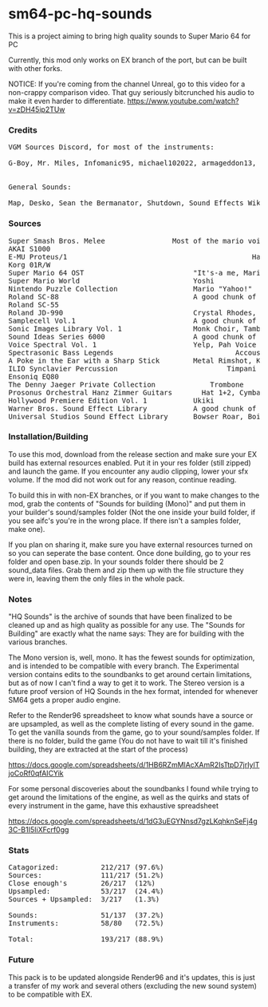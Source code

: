 # sm64-pc-hq-sounds
This is a project aiming to bring high quality sounds to Super Mario 64 for PC

Currently, this mod only works on EX branch of the port, but can be built with other forks.

NOTICE: If you're coming from the channel Unreal, go to this video for a non-crappy comparison video. That guy seriously bitcrunched his audio to make it even harder to differentiate.
https://www.youtube.com/watch?v=zDH45ip2TUw

### Credits


<pre>VGM Sources Discord, for most of the instruments:

G-Boy, Mr. Miles, Infomanic95, michael102022, armageddon13, onion, Liam, Hinzoto, Aqua


General Sounds:

Map, Desko, Sean the Bermanator, Shutdown, Sound Effects Wiki,</pre>


### Sources

<pre>Super Smash Bros. Melee                Most of the mario voices
AKAI S1000									                Banjo 1
E-MU Proteus/1								              Harpsikord
Korg 01R/W									                Sawtooth Synth
Super Mario 64 OST                          "It's-a me, Mario!"
Super Mario World                           Yoshi
Nintendo Puzzle Collection                  Mario "Yahoo!"
Roland SC-88                                A good chunk of the instruments
Roland SC-55								                Pat, Menu Organ
Roland JD-990                               Crystal Rhodes, Lyric Pipe
Samplecell Vol.1                            A good chunk of the instruments
Sonic Images Library Vol. 1                 Monk Choir, Tambourine, Steel Drum
Sound Ideas Series 6000                     A good chunk of the general sounds
Voice Spectral Vol. 1                       Yelp, Pah Voice
Spectrasonic Bass Legends					          Accoustic Bass, Funk Bass
A Poke in the Ear with a Sharp Stick        Metal Rimshot, Kick Drum 2, Convolution, Lahna
ILIO Synclavier Percussion					        Timpani
Ensoniq EQ80								                Whistle
The Denny Jaeger Private Collection			    Trombone
Prosonus Orchestral Hanz Zimmer Guitars		  Hat 1+2, Cymbal, 
Hollywood Premiere Edition Vol. 1           Ukiki
Warner Bros. Sound Effect Library           A good chunk of the general sounds
Universal Studios Sound Effect Library      Bowser Roar, Boing 1, Boing 2 (Unused), Box Break</pre>


### Installation/Building

To use this mod, download from the release section and make sure your EX build has external resources enabled. Put it in your res folder (still zipped) and launch the game. If you encounter any audio clipping, lower your sfx volume. If the mod did not work out for any reason, continue reading.

To build this in with non-EX branches, or if you want to make changes to the mod, grab the contents of "Sounds for building (Mono)" and put them in your builder's sound/samples folder (Not the one inside your build folder, if you see aifc's you're in the wrong place. If there isn't a samples folder, make one). 

If you plan on sharing it, make sure you have external resources turned on so you can seperate the base content. Once done building, go to your res folder and open base.zip. In your sounds folder there should be 2 sound_data files. Grab them and zip them up with the file structure they were in, leaving them the only files in the whole pack.


### Notes

"HQ Sounds" is the archive of sounds that have been finalized to be cleaned up and as high quality as possible for any use. The "Sounds for Building" are exactly what the name says: They are for building with the various branches.

The Mono version is, well, mono. It has the fewest sounds for optimization, and is intended to be compatible with every branch. The Experimental version contains edits to the soundbanks to get around certain limitations, but as of now I can't find a way to get it to work. The Stereo version is a future proof version of HQ Sounds in the hex format, intended for whenever SM64 gets a proper audio engine.

Refer to the Render96 spreadsheet to know what sounds have a source or are upsampled, as well as the complete listing of every sound in the game. To get the vanilla sounds from the game, go to your sound/samples folder. If there is no folder, build the game (You do not have to wait till it's finished building, they are extracted at the start of the process)

https://docs.google.com/spreadsheets/d/1HB6RZmMlAcXAmR2IsTtpD7jrIylTjoCoRf0qfAICYik

For some personal discoveries about the soundbanks I found while trying to get around the limitations of the engine, as well as the quirks and stats of every instrument in the game, have this exhaustive spreadsheet

https://docs.google.com/spreadsheets/d/1dG3uEGYNnsd7gzLKqhknSeFj4g3C-B1I5IiXFcrf0gg


### Stats

<pre>Catagorized:          212/217 (97.6%)
Sources:              111/217 (51.2%)
Close enough's        26/217  (12%)
Upsampled:            53/217  (24.4%)
Sources + Upsampled:  3/217   (1.3%)

Sounds:               51/137  (37.2%)
Instruments:          58/80   (72.5%)

Total:                193/217 (88.9%)</pre>


### Future

This pack is to be updated alongside Render96 and it's updates, this is just a transfer of my work and several others (excluding the new sound system) to be compatible with EX.
